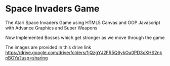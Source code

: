 # Space Invaders Game

The Atari Space Invaders Game using HTML5 Canvas and OOP Javascript with Advance Graphics and Super Weapons

Now Implemented Bosses which get stronger as we move through the game

The images are provided in this drive link
https://drive.google.com/drive/folders/1jQzgYJ2FR5Q6ykOu0PD3cXHS2nkpBOYa?usp=sharing
